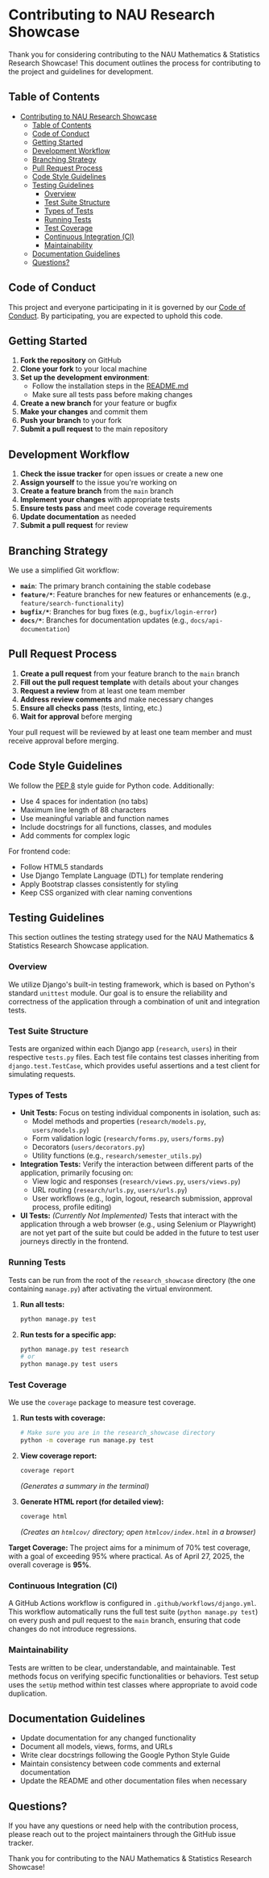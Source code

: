 # Contributing to NAU Research Showcase

Thank you for considering contributing to the NAU Mathematics & Statistics Research Showcase! This document outlines the process for contributing to the project and guidelines for development.

## Table of Contents

- [Contributing to NAU Research Showcase](#contributing-to-nau-research-showcase)
  - [Table of Contents](#table-of-contents)
  - [Code of Conduct](#code-of-conduct)
  - [Getting Started](#getting-started)
  - [Development Workflow](#development-workflow)
  - [Branching Strategy](#branching-strategy)
  - [Pull Request Process](#pull-request-process)
  - [Code Style Guidelines](#code-style-guidelines)
  - [Testing Guidelines](#testing-guidelines)
    - [Overview](#overview)
    - [Test Suite Structure](#test-suite-structure)
    - [Types of Tests](#types-of-tests)
    - [Running Tests](#running-tests)
    - [Test Coverage](#test-coverage)
    - [Continuous Integration (CI)](#continuous-integration-ci)
    - [Maintainability](#maintainability)
  - [Documentation Guidelines](#documentation-guidelines)
  - [Questions?](#questions)

## Code of Conduct

This project and everyone participating in it is governed by our [Code of Conduct](CODE_OF_CONDUCT.md). By participating, you are expected to uphold this code.

## Getting Started

1. **Fork the repository** on GitHub
2. **Clone your fork** to your local machine
3. **Set up the development environment**:
   - Follow the installation steps in the [README.md](README.md)
   - Make sure all tests pass before making changes
4. **Create a new branch** for your feature or bugfix
5. **Make your changes** and commit them
6. **Push your branch** to your fork
7. **Submit a pull request** to the main repository

## Development Workflow

1. **Check the issue tracker** for open issues or create a new one
2. **Assign yourself** to the issue you're working on
3. **Create a feature branch** from the `main` branch
4. **Implement your changes** with appropriate tests
5. **Ensure tests pass** and meet code coverage requirements
6. **Update documentation** as needed
7. **Submit a pull request** for review

## Branching Strategy

We use a simplified Git workflow:

- **`main`**: The primary branch containing the stable codebase
- **`feature/*`**: Feature branches for new features or enhancements (e.g., `feature/search-functionality`)
- **`bugfix/*`**: Branches for bug fixes (e.g., `bugfix/login-error`)
- **`docs/*`**: Branches for documentation updates (e.g., `docs/api-documentation`)

## Pull Request Process

1. **Create a pull request** from your feature branch to the `main` branch
2. **Fill out the pull request template** with details about your changes
3. **Request a review** from at least one team member
4. **Address review comments** and make necessary changes
5. **Ensure all checks pass** (tests, linting, etc.)
6. **Wait for approval** before merging

Your pull request will be reviewed by at least one team member and must receive approval before merging.

## Code Style Guidelines

We follow the [PEP 8](https://www.python.org/dev/peps/pep-0008/) style guide for Python code. Additionally:

- Use 4 spaces for indentation (no tabs)
- Maximum line length of 88 characters
- Use meaningful variable and function names
- Include docstrings for all functions, classes, and modules
- Add comments for complex logic

For frontend code:

- Follow HTML5 standards
- Use Django Template Language (DTL) for template rendering
- Apply Bootstrap classes consistently for styling
- Keep CSS organized with clear naming conventions

## Testing Guidelines

This section outlines the testing strategy used for the NAU Mathematics & Statistics Research Showcase application.

### Overview

We utilize Django's built-in testing framework, which is based on Python's standard `unittest` module. Our goal is to ensure the reliability and correctness of the application through a combination of unit and integration tests.

### Test Suite Structure

Tests are organized within each Django app (`research`, `users`) in their respective `tests.py` files. Each test file contains test classes inheriting from `django.test.TestCase`, which provides useful assertions and a test client for simulating requests.

### Types of Tests

- **Unit Tests:** Focus on testing individual components in isolation, such as:
  - Model methods and properties (`research/models.py`, `users/models.py`)
  - Form validation logic (`research/forms.py`, `users/forms.py`)
  - Decorators (`users/decorators.py`)
  - Utility functions (e.g., `research/semester_utils.py`)
- **Integration Tests:** Verify the interaction between different parts of the application, primarily focusing on:
  - View logic and responses (`research/views.py`, `users/views.py`)
  - URL routing (`research/urls.py`, `users/urls.py`)
  - User workflows (e.g., login, logout, research submission, approval process, profile editing)
- **UI Tests:** *(Currently Not Implemented)* Tests that interact with the application through a web browser (e.g., using Selenium or Playwright) are not yet part of the suite but could be added in the future to test user journeys directly in the frontend.

### Running Tests

Tests can be run from the root of the `research_showcase` directory (the one containing `manage.py`) after activating the virtual environment.

1. **Run all tests:**

    ```bash
    python manage.py test
    ```

2. **Run tests for a specific app:**

    ```bash
    python manage.py test research
    # or
    python manage.py test users
    ```

### Test Coverage

We use the `coverage` package to measure test coverage.

1. **Run tests with coverage:**

    ```bash
    # Make sure you are in the research_showcase directory
    python -m coverage run manage.py test
    ```

2. **View coverage report:**

    ```bash
    coverage report
    ```

    *(Generates a summary in the terminal)*

3. **Generate HTML report (for detailed view):**

    ```bash
    coverage html
    ```

    *(Creates an `htmlcov/` directory; open `htmlcov/index.html` in a browser)*

**Target Coverage:** The project aims for a minimum of 70% test coverage, with a goal of exceeding 95% where practical. As of April 27, 2025, the overall coverage is **95%**.

### Continuous Integration (CI)

A GitHub Actions workflow is configured in `.github/workflows/django.yml`. This workflow automatically runs the full test suite (`python manage.py test`) on every push and pull request to the `main` branch, ensuring that code changes do not introduce regressions.

### Maintainability

Tests are written to be clear, understandable, and maintainable. Test methods focus on verifying specific functionalities or behaviors. Test setup uses the `setUp` method within test classes where appropriate to avoid code duplication.

## Documentation Guidelines

- Update documentation for any changed functionality
- Document all models, views, forms, and URLs
- Write clear docstrings following the Google Python Style Guide
- Maintain consistency between code comments and external documentation
- Update the README and other documentation files when necessary

## Questions?

If you have any questions or need help with the contribution process, please reach out to the project maintainers through the GitHub issue tracker.

Thank you for contributing to the NAU Mathematics & Statistics Research Showcase!
